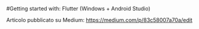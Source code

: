 #Getting started with: Flutter (Windows + Android Studio)

Articolo pubblicato su Medium: https://medium.com/p/83c58007a70a/edit